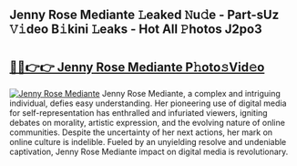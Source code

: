 ## Jenny Rose Mediante 𝙻eaked 𝙽u𝚍e - Part-sUz 𝚅𝚒deo B𝚒kini 𝙻eaks - Hot All 𝙿hotos J2po3

# <h2><a href="http://ld0bvwc.urlbe.top/?page=Jenny+Rose+Mediante">🔗🔗👉👉 Jenny Rose Mediante P𝚑oto𝚜Vid𝚎o</a></h2>

[![Jenny Rose Mediante](https://i.imgur.com/eBuTRDB.gif)](http://ld0bvwc.urlbe.top/?page=Jenny+Rose+Mediante)
Jenny Rose Mediante, a complex and intriguing individual, defies easy understanding. Her pioneering use of digital media for self-representation has enthralled and infuriated viewers, igniting debates on morality, artistic expression, and the evolving nature of online communities. Despite the uncertainty of her next actions, her mark on online culture is indelible. Fueled by an unyielding resolve and undeniable captivation, Jenny Rose Mediante impact on digital media is revolutionary.
